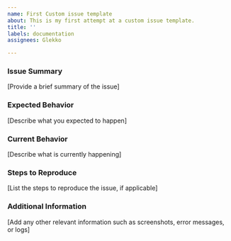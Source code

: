 ```yaml
---
name: First Custom issue template
about: This is my first attempt at a custom issue template.
title: ''
labels: documentation
assignees: Glekko

---
```


### Issue Summary
[Provide a brief summary of the issue]

### Expected Behavior
[Describe what you expected to happen]

### Current Behavior
[Describe what is currently happening]

### Steps to Reproduce
[List the steps to reproduce the issue, if applicable]

### Additional Information
[Add any other relevant information such as screenshots, error messages, or logs]
